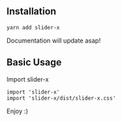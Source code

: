 ## Installation

`yarn add slider-x`

Documentation will update asap!

## Basic Usage

Import slider-x

```
import 'slider-x'
import 'slider-x/dist/slider-x.css'
```

Enjoy :)

